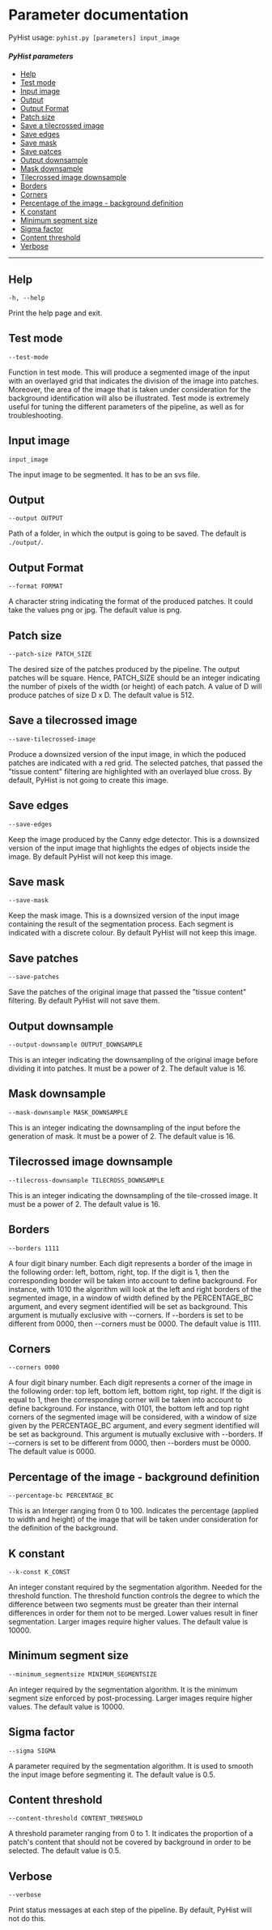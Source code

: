 # Parameter documentation

PyHist usage: `pyhist.py [parameters] input_image`

#### _PyHist parameters_
* [Help](#help)
* [Test mode](#test)
* [Input image](#input)
* [Output](#output)
* [Output Format](#format)
* [Patch size](#p_size)
* [Save a tilecrossed image](#save_tc)
* [Save edges](#save_e)
* [Save mask](#save_m)
* [Save patces](#save_p)
* [Output downsample](#down_o)
* [Mask downsample](#down_m)
* [Tilecrossed image downsample](#down_tc)
* [Borders](#borders)
* [Corners](#corners)
* [Percentage of the image - background definition](#perc)
* [K constant](#k_const)
* [Minimum segment size ](#min_ssize)
* [Sigma factor](#sigma)
* [Content threshold](#thres)
* [Verbose](#verbose)

---

## Help<a name="help"></a>
`-h, --help`

Print the help page and exit.

## Test mode<a name="test"></a>
`--test-mode`

Function in test mode. This will produce a segmented image of the
input with an overlayed grid that indicates the division of the image
into patches. Moreover, the area of the image that is taken under 
consideration for the background identification will also be
illustrated. Test mode is extremely useful for tuning the different
parameters of the pipeline, as well as for troubleshooting.

## Input image<a name="input"></a>
`input_image`

The input image to be segmented. It has to be an svs file.

## Output<a name="output"></a>
`--output OUTPUT`

Path of a folder, in which the output is going to be saved. The 
default is `./output/`.

## Output Format<a name="format"></a>
`--format FORMAT`

A character string indicating the format of the produced patches. It
could take the values png or jpg. The default value is png.

## Patch size<a name="p_size"></a>
`--patch-size PATCH_SIZE`

The desired size of the patches produced by the pipeline. The output patches will be square.
Hence, PATCH_SIZE should be an integer indicating the number of pixels of the width (or height)
of each patch. A value of D will produce patches of size D x D. The default value is 512.

## Save a tilecrossed image<a name="save_tc"></a>
`--save-tilecrossed-image`

Produce a downsized version of the input image, in which the poduced patches are indicated with 
a red grid. The selected patches, that passed the "tissue content" filtering are highlighted 
with an overlayed blue cross. By default, PyHist is not going to 
create this image.

## Save edges<a name="save_e"></a>
`--save-edges`

Keep the image produced by the Canny edge detector. This is a downsized version of the input 
image that highlights the edges of objects inside the image. By default PyHist will not keep 
this image.


## Save mask<a name="save_m"></a>
`--save-mask`

Keep the mask image. This is a downsized version of the input image containing the result of the
segmentation process. Each segment is indicated with a discrete colour. By default PyHist will 
not keep this image.

## Save patches<a name="save_p"></a>
`--save-patches`

Save the patches of the original image that passed the "tissue content" filtering. By default
PyHist will not save them.

## Output  downsample<a name="down_o"></a>
`--output-downsample OUTPUT_DOWNSAMPLE`

This is an integer indicating the downsampling of the original image
before dividing it into patches.
It must be a power of 2. The default value is 16.

## Mask downsample<a name="down_m"></a>
`--mask-downsample MASK_DOWNSAMPLE`

This is an integer indicating the downsampling of the input before
the generation of mask. It must be a power of 2. The default value is
16.

## Tilecrossed image downsample<a name="down_tc"></a>
`--tilecross-downsample TILECROSS_DOWNSAMPLE`

This is an integer indicating the downsampling of the tile-crossed
image. It must be a power of 2. The default value is 16.

## Borders<a name="borders"></a>
`--borders 1111`

A four digit binary number. Each digit represents a border of the 
image in the following order: left, bottom, right, top. If the digit 
is 1, then the corresponding border will be taken into account to 
define background. For instance, with 1010 the algorithm will look at
the left and right borders of the segmented image, in a window of 
width defined by the PERCENTAGE_BC  argument, and every segment 
identified will be set as background. This argument is mutually 
exclusive with --corners. If --borders is set to be different from
0000, then --corners must be 0000. The default value is 1111.

## Corners<a name="corners"></a>
`--corners 0000`

A four digit binary number. Each digit represents a corner of the image in the
following order: top left, bottom left, bottom right, top right. If the
digit is equal to 1, then the corresponding corner will be taken
into account to define background. For instance, with 0101, the
bottom left and top right corners of the segmented image will be considered,
with a window of size given by the PERCENTAGE_BC argument, 
and every segment identified will be set as background. This argument is
mutually exclusive with --borders. If --corners is set to be different from
0000, then --borders must be 0000. The default value is 0000.

## Percentage of the image - background definition<a name="perc"></a>
`--percentage-bc PERCENTAGE_BC`

This is an Interger ranging from 0 to 100. Indicates the percentage
(applied to width and height) of the image that will be taken under
consideration for the definition of the background.

## K constant<a name="k_const"></a>
`--k-const K_CONST`

An integer constant required by the segmentation algorithm.
Needed for the threshold function. The threshold function controls the
degree to which the difference between two segments must be greater than
their internal differences in order for them not to be merged. Lower values
result in finer segmentation. Larger images require higher values.
The default value is 10000.

## Minimum segment size<a name="min_ssize"></a>
`--minimum_segmentsize MINIMUM_SEGMENTSIZE`

An integer required by the segmentation algorithm.
It is the minimum segment size enforced by post-processing.
Larger images require higher values.
The default value is 10000.

## Sigma factor<a name="sigma"></a>
`--sigma SIGMA`

A parameter required by the segmentation algorithm.
It is used to smooth the input image before segmenting it.
The default value is 0.5.

## Content threshold<a name="thres"></a>
`--content-threshold CONTENT_THRESHOLD`

A threshold parameter ranging from 0 to 1. It indicates the
proportion of a patch's content that should not be covered by background
in order to be selected. The default value is 0.5.

## Verbose<a name="verbose"></a>
`--verbose`

Print status messages at each step of the pipeline. By default, PyHist
will not do this.
